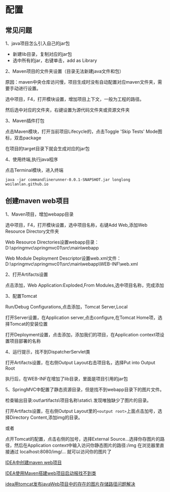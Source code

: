 # 配置

## 常见问题

1、java项目怎么引入自己的jar包

- 新建lib目录，复制对应的jar包
- 选中所有的jar，右键单击，add as Library

2、Maven项目的文件夹设置（目录无法新建java文件和包）

原因：maven中央仓库访问慢，项目生成时没有自动配置对应maven文件夹，需要手动进行设置。

选中项目，F4，打开模块设置，增加项目上下文，一般为工程的路径。

然后选中对应的文件夹，右键设置为源代码文件夹或资源文件夹

3、Maven插件打包

点击Maven模块，打开当前项目Lifecycle的，点击Toggle 'Skip Tests' Mode图标，双击package

在项目的target目录下就会生成对应的jar包

4、使用终端,执行java程序

点击Terminal模块，进入终端

```log
java -jar commandlinerunner-0.0.1-SNAPSHOT.jar longlong woilanlan.github.io
```

## 创建maven web项目

1、Maven项目，增加webapp目录

选中项目，F4，打开模块设置，选中项目名称，右键Add Web,添加Web Resource Directory文件夹

Web Resource Directories设置webapp目录：D:\springmvc\springmvc01\src\main\webapp

Web Module Deployment Descriptor设置web.xml文件：D:\springmvc\springmvc01\src\main\webapp\WEB-INF\web.xml

2、打开Artifacts设置

点击添加，Web Application:Exploded,From Modules,选中项目名称，完成添加

3、配置Tomcat

Run/Debug Configurations,点击添加，Tomcat Server,Local

打开Server设置，在Application server,点击configure,在Tomcat Home项，选择Tomcat的安装位置

打开Deployment设置，点击添加，添加我们的项目，在Application context项设置项目部署的名称

4、运行提示，找不到DispatcherServlet类

打开Artifacts设置，在右侧Output Layout右击项目名，选择Put into Output Root

​执行后，在WEB-INF在增加了lib目录，里面是项目引用的jar包

5、SpringMVC中配置了静态资源目录，但是找不到webapp目录下的图片文件。

检查输出目录:out\artifacts\项目名称\static\ 发现唯独缺少了图片的目录。

打开Artifacts设置，在右侧Output Layout里的```<output root>```上面点击加号，选择Directory Content,添加img的目录。

或者

点开Tomcat的配置，点击右侧的加号，选择External Source…选择你存图片的路径，然后在Application context中输入访问你静态图片的路径:/img
在浏览器里直接通过 localhost:8080/img/… 就可以访问你的图片了

[IDEA中创建maven web项目](https://www.cnblogs.com/hanszhao/p/9865098.html)

[IDEA使用Maven搭建web项目启动报找不到类](https://blog.csdn.net/zhang8907xiaoyue/article/details/82942822)

[idea用tomcat发布javaWeb项目中的存在的图片存储路径问题解决](https://blog.csdn.net/jacksonzhou88/article/details/62508188)